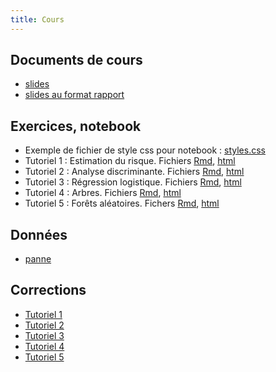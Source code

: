 ```yaml
---
title: Cours
---
```



## Documents de cours

- [slides](classif_sup.pdf)
- [slides au format rapport](cours_article.pdf)

<!--
- [slides](cepe_classif.pdf)
- [slides au format rapport](cepe_article.pdf)
-->

## Exercices, notebook

- Exemple de fichier de style css pour notebook : [styles.css](styles.css)
- Tutoriel 1 : Estimation du risque. Fichiers [Rmd](stu_tuto1_risque.Rmd), [html](stu_tuto1_risque.nb.html)
- Tutoriel 2 : Analyse discriminante. Fichiers [Rmd](stu_tuto2_lda_R2.Rmd), [html](stu_tuto2_lda_R2.nb.html)
- Tutoriel 3 : Régression logistique. Fichiers [Rmd](stu_tuto3_logit.Rmd), [html](stu_tuto3_logit.nb.html)
- Tutoriel 4 : Arbres. Fichiers [Rmd](stu_tuto4_arbres_R2.Rmd), [html](stu_tuto4_arbres_R2.nb.html)
- Tutoriel 5 : Forêts aléatoires. Fichers [Rmd](stu_tuto5_foret_R2.Rmd), [html](stu_tuto5_foret_R2.nb.html)

## Données

- [panne](panne.txt)

## Corrections

- [Tutoriel 1](tuto1_risque.html)
- [Tutoriel 2](tuto2_lda.html)
- [Tutoriel 3](tuto3_logit.html)
- [Tutoriel 4](tuto4_arbres.html)
- [Tutoriel 5](tuto5_foret.html)
